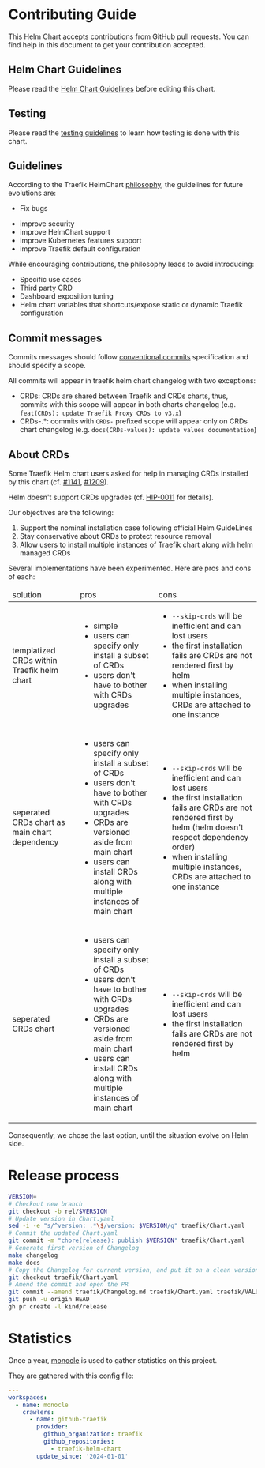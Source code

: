 # Contributing Guide

This Helm Chart accepts contributions from GitHub pull requests.
You can find help in this document to get your contribution accepted.

## Helm Chart Guidelines

Please read the [Helm Chart Guidelines](./traefik/Guidelines.md) before editing this chart.

## Testing

Please read the [testing guidelines](./TESTING.md) to learn how testing is done with this chart.

## Guidelines

According to the Traefik HelmChart [philosophy](./README.md#philosophy),
the guidelines for future evolutions are:

- Fix bugs
* improve security
* improve HelmChart support
* improve Kubernetes features support
* improve Traefik default configuration

While encouraging contributions, the philosophy leads to avoid introducing:

- Specific use cases
- Third party CRD
- Dashboard exposition tuning
- Helm chart variables that shortcuts/expose static or dynamic Traefik configuration

## Commit messages

Commits messages should follow [conventional commits](https://www.conventionalcommits.org/en/v1.0.0/) specification and should specify a scope.

All commits will appear in traefik helm chart changelog with two exceptions:

- CRDs: CRDs are shared between Traefik and CRDs charts, thus, commits with this scope will appear in both charts changelog (e.g. `feat(CRDs): update Traefik Proxy CRDs to v3.x`)
- CRDs-.*: commits with `CRDs-` prefixed scope will appear only on CRDs chart changelog (e.g. `docs(CRDs-values): update values documentation`)   

## About CRDs

Some Traefik Helm chart users asked for help in managing CRDs installed by this chart (cf. [#1141](https://github.com/traefik/traefik-helm-chart/issues/1141), [#1209](https://github.com/traefik/traefik-helm-chart/issues/1209)).

Helm doesn't support CRDs upgrades (cf. [HIP-0011](https://github.com/helm/community/blob/main/hips/hip-0011.md) for details).

Our objectives are the following:

1. Support the nominal installation case following official Helm GuideLines
2. Stay conservative about CRDs to protect resource removal
3. Allow users to install multiple instances of Traefik chart along with helm managed CRDs

Several implementations have been experimented. Here are pros and cons of each:

<table>
    <thead>
    <tr>
        <td>solution</td>
        <td>pros</td>
        <td>cons</td>
    </tr>
    </thead>
    <tbody>
    <tr>
        <td>templatized CRDs within Traefik helm chart</td>
        <td>
            <ul>
                <li>simple</li>
                <li>users can specify only install a subset of CRDs</li>
                <li>users don't have to bother with CRDs upgrades</li>
            </ul>
        </td>
        <td>
            <ul>
                <li><code>--skip-crds</code> will be inefficient and can lost users</li>
                <li>the first installation fails are CRDs are not rendered first by helm</li>
                <li>when installing multiple instances, CRDs are attached to one instance</li>
            </ul>
        </td>
    </tr>
    <tr>
        <td>seperated CRDs chart as main chart dependency</td>
        <td>
            <ul>
                <li>users can specify only install a subset of CRDs</li>
                <li>users don't have to bother with CRDs upgrades</li>
                <li>CRDs are versioned aside from main chart</li>
                <li>users can install CRDs along with multiple instances of main chart</li>
            </ul>
        </td>
        <td>
            <ul>
                <li><code>--skip-crds</code> will be inefficient and can lost users</li>
                <li>the first installation fails are CRDs are not rendered first by helm (helm doesn't respect dependency order)</li>
                <li>when installing multiple instances, CRDs are attached to one instance</li>
            </ul>
        </td>
    </tr>
    <tr>
        <td>seperated CRDs chart</td>
        <td>
            <ul>
                <li>users can specify only install a subset of CRDs</li>
                <li>users don't have to bother with CRDs upgrades</li>
                <li>CRDs are versioned aside from main chart</li>
                <li>users can install CRDs along with multiple instances of main chart</li>
            </ul>
        </td>
        <td>
            <ul>
                <li><code>--skip-crds</code> will be inefficient and can lost users</li>
                <li>the first installation fails are CRDs are not rendered first by helm</li>
            </ul>
        </td>
    </tr>
    </tbody>
</table>

Consequently, we chose the last option, until the situation evolve on Helm side.

# Release process

```bash
VERSION=
# Checkout new branch
git checkout -b rel/$VERSION
# Update version in Chart.yaml
sed -i -e "s/^version: .*\$/version: $VERSION/g" traefik/Chart.yaml
# Commit the updated Chart.yaml
git commit -m "chore(release): publish $VERSION" traefik/Chart.yaml
# Generate first version of Changelog
make changelog
make docs
# Copy the Changelog for current version, and put it on a clean version
git checkout traefik/Chart.yaml
# Amend the commit and open the PR
git commit --amend traefik/Changelog.md traefik/Chart.yaml traefik/VALUES.md
git push -u origin HEAD
gh pr create -l kind/release
```

# Statistics

Once a year, [monocle](https://github.com/change-metrics/monocle) is used to gather statistics on this project.

They are gathered with this config file:

```yaml
---
workspaces:
  - name: monocle
    crawlers:
      - name: github-traefik
        provider:
          github_organization: traefik
          github_repositories:
            - traefik-helm-chart
        update_since: '2024-01-01'
```
